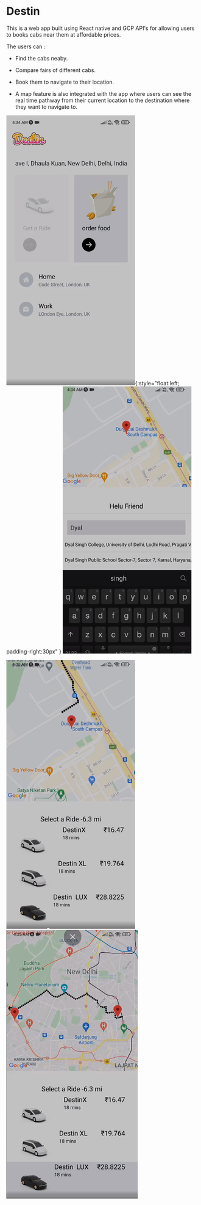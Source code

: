 # Destin

This is a web app built using React native and GCP API's for allowing users to books cabs near them at affordable prices.

The users can :

* Find the cabs neaby.

* Compare fairs of different cabs.

* Book them to navigate to their location.

* A map feature is also integrated with the app where users can see the real time pathway from their current location to the destination where they want to navigate   to.
  
 ![alt-text-1](https://github.com/Yash621/Destin/blob/master/assets/Screenshot_2021-09-27_11-50-01%20(1).png "title-1"){:style="float:left; padding-right:30px" } ![alt-text-2](https://github.com/Yash621/Destin/blob/master/assets/Screenshot_2021-09-27_11-50-24.png "title-2")
 
  ![alt-text-1](https://github.com/Yash621/Destin/blob/master/assets/Screenshot_2021-09-27_11-50-53.png "title-1") ![alt-text-2](https://github.com/Yash621/Destin/blob/master/assets/Screenshot_2021-09-27_11-51-09.png "title-2")
 
